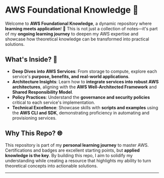 # AWS Foundational Knowledge 🌟

Welcome to **AWS Foundational Knowledge**, a dynamic repository where **learning meets application**! 🚀 This is not just a collection of notes—it's part of my **ongoing learning journey** to deepen my AWS expertise and showcase how theoretical knowledge can be transformed into practical solutions.

## What's Inside? 🤔

- **Deep Dives into AWS Services**: From storage to compute, explore each service's **purpose, benefits, and real-world applications**.
- **Architecture Insights**: Learn how to **integrate services into robust AWS architectures**, aligning with the **AWS Well-Architected Framework** and **Shared Responsibility Model**.
- **Policy Practices**: Understand the **governance and security policies** critical to each service's implementation.
- **Technical Excellence**: Showcase skills with **scripts and examples** using the **AWS CLI and SDK**, demonstrating proficiency in automating and provisioning services.

## Why This Repo? 🌐

This repository is part of my **personal learning journey** to master AWS. Certifications and badges are excellent starting points, but **applied knowledge is the key**. By building this repo, I aim to solidify my understanding while creating a resource that highlights my ability to turn theoretical concepts into actionable solutions.

---
